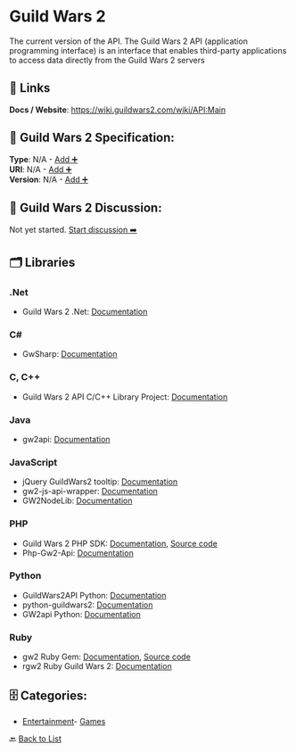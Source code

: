 # Guild Wars 2

The current version of the API. The Guild Wars 2 API (application programming interface) is an interface that enables third-party applications to access data directly from the Guild Wars 2 servers

##  🔗 Links
**Docs / Website**: https://wiki.guildwars2.com/wiki/API:Main

## 🧬 Guild Wars 2 Specification:
**Type**: N/A - [Add ➕](https://github.com/apis-list/apis-list/edit/main/apis.yaml#L9000)  
**URI**: N/A - [Add ➕](https://github.com/apis-list/apis-list/edit/main/apis.yaml#L9000)  
**Version**: N/A - [Add ➕](https://github.com/apis-list/apis-list/edit/main/apis.yaml#L9000)

## 💬 Guild Wars 2 Discussion:
Not yet started. [Start discussion ➡️](https://github.com/apis-list/apis-list/discussions/new)

## 🗂️ Libraries
### .Net
- Guild Wars 2 .Net: [Documentation](https://gw2dotnet.codeplex.com/)
### C#
- GwSharp: [Documentation](https://github.com/Rohansi/GwSharp)
### C, C++
- Guild Wars 2 API C/C++ Library Project: [Documentation](https://gw2apicpp.codeplex.com/)
### Java
- gw2api: [Documentation](https://code.google.com/p/gw2api/)
### JavaScript
- jQuery GuildWars2 tooltip: [Documentation](https://github.com/Aziz-JH/jquery-GuildWars2-tooltip)
- gw2-js-api-wrapper: [Documentation](https://github.com/JasonKaz/gw2-js-api-wrapper)
- GW2NodeLib: [Documentation](https://github.com/TimeBomb/GW2NodeLib)
### PHP
- Guild Wars 2 PHP SDK: [Documentation](https://forum-en.guildwars2.com/forum/community/api/PHP-SDK), [Source code](https://github.com/defunctl/Gw2-SDK)
- Php-Gw2-Api: [Documentation](https://github.com/jamesmcfadden/Php-Gw2-Api)
### Python
- GuildWars2API Python: [Documentation](https://github.com/ngenator/guildwars2api/)
- python-guildwars2: [Documentation](https://github.com/jstraw/python-guildwars2)
- GW2api Python: [Documentation](https://github.com/mocnik/gw2api/tree/v0.1)
### Ruby
- gw2 Ruby Gem: [Documentation](https://rubygems.org/gems/gw2), [Source code](https://github.com/parix/gw2)
- rgw2 Ruby Guild Wars 2: [Documentation](https://github.com/koshrf/rgw2)


## 🗄️ Categories:
- [Entertainment](https://github.com/apis-list/apis-list#entertainment-)- [Games](https://github.com/apis-list/apis-list#games-)

🔙  [Back to List](https://github.com/apis-list/apis-list)
